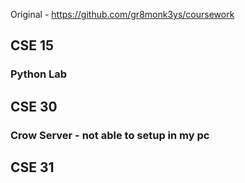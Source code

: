 Original - https://github.com/gr8monk3ys/coursework

## CSE 15

### Python Lab

## CSE 30 

### Crow Server - not able to setup in my pc

## CSE 31